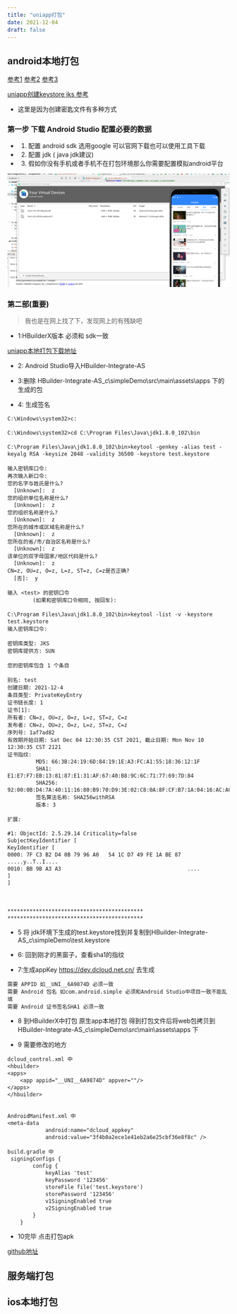 ```yaml
---
title: "uniapp打包"
date: 2021-12-04
draft: false
---
```


## android本地打包

[参考1](https://wangjinchan.blog.csdn.net/article/details/120486710)
[参考2](https://blog.csdn.net/will_csdn_go/article/details/116233294)
[参考3](https://blog.csdn.net/IOT_AI/article/details/106617626)

[uniapp创建keystore jks 参考](https://blog.csdn.net/will_csdn_go/article/details/116234619)
+ 这里是因为创建密匙文件有多种方式

### 第一步 下载 Android Studio 配置必要的数据
+ 1) 配置 android sdk 选用google 可以官网下载也可以使用工具下载
+ 2) 配置  jdk ( java jdk建议)
+ 3) 假如你没有手机或者手机不在打包环境那么你需要配置模拟android平台

![AMG](img/20211205165425.png)

### 第二部(重要)
> 我也是在网上找了下，发现网上的有残缺吧

+ 1:HBuilderX版本 必须和 sdk一致

[uniapp本地打包下载地址](https://nativesupport.dcloud.net.cn/AppDocs/download/android?id=_2021%e5%b9%b411%e6%9c%8822%e6%97%a5%e5%8f%91%e5%b8%83hbuilderx%ef%bc%88321620211122%ef%bc%89)

+ 2: Android Studio导入HBuilder-Integrate-AS

+ 3:删除 HBuilder-Integrate-AS_c\simpleDemo\src\main\assets\apps 下的 生成的包

+ 4: 生成签名

```dos
C:\Windows\system32>c:

C:\Windows\system32>cd C:\Program Files\Java\jdk1.8.0_102\bin

C:\Program Files\Java\jdk1.8.0_102\bin>keytool -genkey -alias test -keyalg RSA -keysize 2048 -validity 36500 -keystore test.keystore

输入密钥库口令:
再次输入新口令:
您的名字与姓氏是什么?
  [Unknown]:  z
您的组织单位名称是什么?
  [Unknown]:  z
您的组织名称是什么?
  [Unknown]:  z
您所在的城市或区域名称是什么?
  [Unknown]:  z
您所在的省/市/自治区名称是什么?
  [Unknown]:  z
该单位的双字母国家/地区代码是什么?
  [Unknown]:  z
CN=z, OU=z, O=z, L=z, ST=z, C=z是否正确?
  [否]:  y

输入 <test> 的密钥口令
        (如果和密钥库口令相同, 按回车):

C:\Program Files\Java\jdk1.8.0_102\bin>keytool -list -v -keystore test.keystore
输入密钥库口令:

密钥库类型: JKS
密钥库提供方: SUN

您的密钥库包含 1 个条目

别名: test
创建日期: 2021-12-4
条目类型: PrivateKeyEntry
证书链长度: 1
证书[1]:
所有者: CN=z, OU=z, O=z, L=z, ST=z, C=z
发布者: CN=z, OU=z, O=z, L=z, ST=z, C=z
序列号: 1af7ad82
有效期开始日期: Sat Dec 04 12:30:35 CST 2021, 截止日期: Mon Nov 10 12:30:35 CST 2121
证书指纹:
         MD5: 66:3B:24:19:6D:84:19:1E:A3:FC:A1:55:18:36:12:1F
         SHA1: E1:E7:F7:EB:13:81:87:E1:31:AF:67:40:B8:9C:6C:71:77:69:7D:84
         SHA256: 92:00:0B:D4:7A:40:11:16:80:B9:70:D9:3E:02:C8:0A:8F:CF:B7:1A:04:16:AC:AC:D5:E8:50:31:92:68:33:2D
         签名算法名称: SHA256withRSA
         版本: 3

扩展:

#1: ObjectId: 2.5.29.14 Criticality=false
SubjectKeyIdentifier [
KeyIdentifier [
0000: 7F C3 B2 D4 0B 79 96 A0   54 1C D7 49 FE 1A BE 87  .....y..T..I....
0010: BB 9B A3 A3                                        ....
]
]



*******************************************
*******************************************

```

+ 5 将 jdk环境下生成的test.keystore找到并复制到HBuilder-Integrate-AS_c\simpleDemo\test.keystore

+ 6: 回到刚才的黑窗子，查看sha1的指纹

+ 7:生成appKey https://dev.dcloud.net.cn/ 去生成

```
需要 APPID 如__UNI__6A9874D 必须一致
需要 Android 包名 如com.android.simple 必须和Android Studio中项目一致不能乱填
需要 Android 证书签名SHA1 必须一致
```

+ 8 到HBuilderX中打包 原生app本地打包 得到打包文件后将web包拷贝到HBuilder-Integrate-AS_c\simpleDemo\src\main\assets\apps 下

+ 9 需要修改的地方

```
dcloud_control.xml 中
<hbuilder>
<apps>
    <app appid="__UNI__6A9874D" appver=""/>
</apps>
</hbuilder>


AndroidManifest.xml 中
<meta-data
            android:name="dcloud_appkey"
            android:value="3f4b0a2ece1e41eb2a6e25cbf36e8f8c" />
            
build.gradle 中
 signingConfigs {
        config {
            keyAlias 'test'
            keyPassword '123456'
            storeFile file('test.keystore')
            storePassword '123456'
            v1SigningEnabled true
            v2SigningEnabled true
        }
    }
```

+ 10完毕 点击打包apk

[github地址](https://github.com/huachengzhou/uniapp-integrate-as_c.git)


## 服务端打包

## ios本地打包

